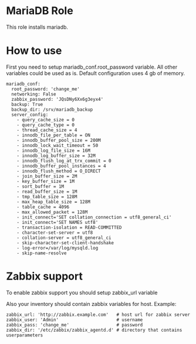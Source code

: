 MariaDB Role
=========

This role installs mariadb.

How to use
======
First you need to setup mariadb_conf.root_password variable.
All other variables could be used as is. Default configuration uses 4 gb of memory.

~~~
mariadb_conf:
  root_password: 'change_me'
  networking: False
  zabbix_password: 'JQsDNy6Xx6g3eyx4'
  backup: True
  backup_dir: /srv/mariadb_backup
  server_config:
    - query_cache_size = 0
    - query_cache_type = 0
    - thread_cache_size = 4
    - innodb_file_per_table = ON
    - innodb_buffer_pool_size = 200M
    - innodb_lock_wait_timeout = 50
    - innodb_log_file_size = 16M
    - innodb_log_buffer_size = 32M
    - innodb_flush_log_at_trx_commit = 0
    - innodb_buffer_pool_instances = 4
    - innodb_flush_method = O_DIRECT
    - join_buffer_size = 2M
    - key_buffer_size = 1M
    - sort_buffer = 1M
    - read_buffer_size = 1M
    - tmp_table_size = 128M
    - max_heap_table_size = 128M
    - table_cache = 4096
    - max_allowed_packet = 128M
    - init_connect='SET collation_connection = utf8_general_ci'
    - init_connect='SET NAMES utf8'
    - transaction-isolation = READ-COMMITTED
    - character-set-server = utf8
    - collation-server = utf8_general_ci
    - skip-character-set-client-handshake
    - log-error=/var/log/mysqld.log
    - skip-name-resolve
~~~

Zabbix support
======
To enable zabbix support you should setup zabbix_url variable

Also your inventory should contain zabbix variables for host.
Example:
~~~
zabbix_url: 'http://zabbix.example.com'   # host url for zabbix server
zabbix_user: 'Admin'                      # username
zabbix_pass: 'change_me'                  # password
zabbix_dir: '/etc/zabbix/zabbix_agentd.d' # directory that contains userparameters
~~~
